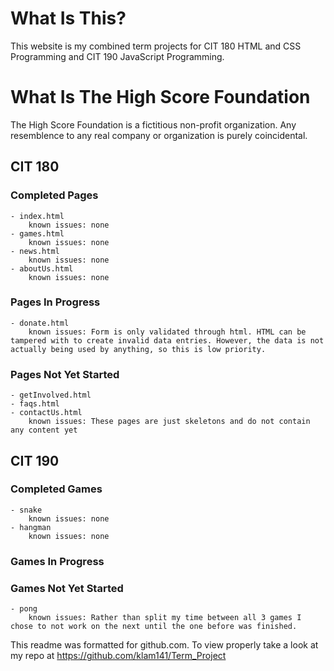 # What Is This?
This website is my combined term projects for CIT 180 HTML and CSS Programming and CIT 190 JavaScript Programming.

# What Is The High Score Foundation
The High Score Foundation is a fictitious non-profit organization. Any resemblence to any real company or organization is purely coincidental.


## CIT 180
### Completed Pages
	- index.html
		known issues: none
	- games.html
		known issues: none
	- news.html
		known issues: none
	- aboutUs.html
		known issues: none
	
### Pages In Progress
	- donate.html
		known issues: Form is only validated through html. HTML can be tampered with to create invalid data entries. However, the data is not actually being used by anything, so this is low priority.
	
### Pages Not Yet Started
	- getInvolved.html
	- faqs.html
	- contactUs.html
		known issues: These pages are just skeletons and do not contain any content yet
	

## CIT 190
### Completed Games
	- snake
		known issues: none
	- hangman
		known issues: none

### Games In Progress

### Games Not Yet Started
	- pong
		known issues: Rather than split my time between all 3 games I chose to not work on the next until the one before was finished.
	
	
This readme was formatted for github.com.
To view properly take a look at my repo at https://github.com/klam141/Term_Project
	